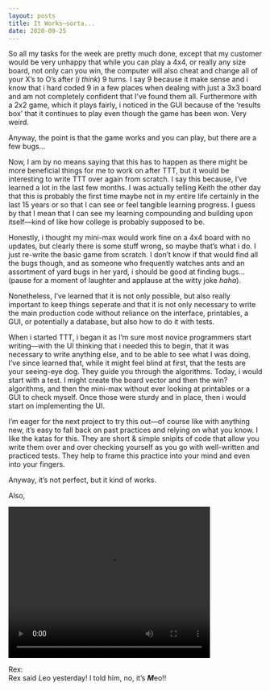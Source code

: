 ```yaml
---
layout: posts
title: It Works—sorta...
date: 2020-09-25
---
```


So all my tasks for the week are pretty much done, except that my customer would be very unhappy that while you can play a 4x4, or really any size board, not only can you win, the computer will also cheat and change all of your X’s to O’s after (*i think*) 9 turns.  I say 9 because it make sense and i know that i hard coded 9 in a few places when dealing with just a 3x3 board and am not completely confident that I’ve found them all.  Furthermore with a 2x2 game, which it plays fairly, i noticed in the GUI because of the ‘results box’ that it continues to play even though the game has been won.  Very weird.  

Anyway, the point is that the game works and you can play, but there are a few bugs…

Now, I am by no means saying that this has to happen as there might be more beneficial things for me to work on after TTT, but it would be interesting to write TTT over again from scratch.  I say this because, I’ve learned a lot in the last few months.  I was actually telling Keith the other day that this is probably the first time maybe not in my entire life certainly in the last 15 years or so that I can see or feel tangible learning progress.  I guess by that I mean that I can see my learning compounding and building upon itself—kind of like how college is probably supposed to be.

Honestly, i thought my mini-max would work fine on a 4x4 board with no updates, but clearly there is some stuff wrong, so maybe that’s what i do.  I just re-write the basic game from scratch.  I don’t know if that would find all the bugs though, and as someone who frequently watches ants and an assortment of yard bugs in her yard, i should be good at finding bugs… (pause for a moment of laughter and applause at the witty joke *haha*).  

Nonetheless, I’ve learned that it is not only possible, but also really important to keep things seperate and that it is not only necessary to write the main production code without reliance on the interface, printables, a GUI, or potentially a database, but also how to do it with tests.  

When i started TTT, i began it as I’m sure most novice programmers start writing—with the UI thinking that i needed this to begin, that it was necessary to write anything else, and to be able to see what I was doing.  I’ve since learned that, while it might feel blind at first, that the tests are your seeing-eye dog.  They guide you through the algorithms.  Today, i would start with a test.  I might create the board vector and then the win? algorithms, and then the mini-max without ever looking at printables or a GUI to check myself.  Once those were sturdy and in place, then i would start on implementing the UI.  

I’m eager for the next project to try this out—of course like with anything new, it’s easy to fall back on past practices and relying on what you know.  I like the katas for this.  They are short & simple snipits of code that allow you write them over and over checking yourself as you go with well-written and practiced tests.  They help to frame this practice into your mind and even into your fingers.  

Anyway, it’s not perfect, but it kind of works.

Also, 

<video src="https://maniginam.github.io/blog/pics&vids/CoinChangerKata.mp4" width="400" height="300" controls></video>

Rex:  
Rex said *L*eo yesterday!  I told him, no, it’s ***M***eo!!

